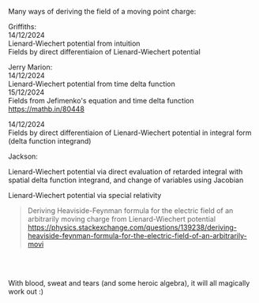 Many ways of deriving the field of a moving point charge:

Griffiths:  
14/12/2024  
Lienard-Wiechert potential from intuition  
Fields by direct differentiaion of Lienard-Wiechert potential

Jerry Marion:  
14/12/2024  
Lienard-Wiechert potential from time delta function  
15/12/2024  
Fields from Jefimenko's equation and time delta function  
https://mathb.in/80448

14/12/2024  
Fields by direct differentiaion of Lienard-Wiechert potential in integral form (delta function integrand)

Jackson:  



Lienard-Wiechert potential via direct evaluation of retarded integral with spatial delta function integrand, and change of variables using Jacobian

Lienard-Wiechert potential via special relativity

> Deriving Heaviside-Feynman formula for the electric field of an arbitrarily moving charge from Lienard-Wiechert potential
https://physics.stackexchange.com/questions/139238/deriving-heaviside-feynman-formula-for-the-electric-field-of-an-arbitrarily-movi


<br>
<br>
  
With blood, sweat and tears (and some heroic algebra), it will all magically work out :)
